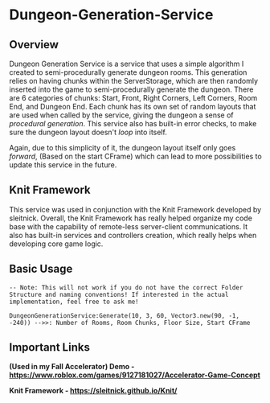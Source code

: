 # Dungeon-Generation-Service

## Overview
Dungeon Generation Service is a service that uses a simple algorithm I created to semi-procedurally generate dungeon rooms. This generation relies on having chunks within the ServerStorage, which are then randomly inserted into the game to semi-procedurally generate the dungeon. There are 6 categories of chunks: Start, Front, Right Corners, Left Corners, Room End, and Dungeon End. Each chunk has its own set of random layouts that are used when called by the service, giving the dungeon a sense of *procedural generation*. This service also has built-in error checks, to make sure the dungeon layout doesn't *loop* into itself. 

Again, due to this simplicity of it, the dungeon layout itself only goes *forward*, (Based on the start CFrame) which can lead to more possibilities to update this service in the future.

## Knit Framework
This service was used in conjunction with the Knit Framework developed by sleitnick. Overall, the Knit Framework has really helped organize my code base with the capability of remote-less server-client communications. It also has built-in services and controllers creation, which really helps when developing core game logic. 

## Basic Usage
```
-- Note: This will not work if you do not have the correct Folder Structure and naming conventions! If interested in the actual implementation, feel free to ask me!

DungeonGenerationService:Generate(10, 3, 60, Vector3.new(90, -1, -240)) -->>: Number of Rooms, Room Chunks, Floor Size, Start CFrame
```

## Important Links
**(Used in my Fall Accelerator) Demo - https://www.roblox.com/games/9127181027/Accelerator-Game-Concept**

**Knit Framework - https://sleitnick.github.io/Knit/**
